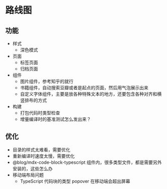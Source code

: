 # 路线图

## 功能

- 样式
  - 深色模式
- 页面
  - 标签页面
  - 归档页面
- 组件
  - 图片组件，参考知乎的就行
  - 书籍组件，自动搜索豆瓣或者是起点的页面，然后用气泡展示出来
  - 自定义字体组件，主要是放各种特殊文本的地方，还要包含各种对齐和横竖排布的方式
- 构建
  - 打包代码时类型检查
  - 增量编译时的基准测试怎么发出来？

## 优化

- 目录的样式太难看，需要优化
- 重新编译时速度太慢，需要优化
- @blog/mdx-code-block-typescript 组件内，很多类型文件，都是需要另外安装的，这些怎么办
- 移动端布局问题
  - TypeScript 代码块的类型 popover 在移动端会超出屏幕
